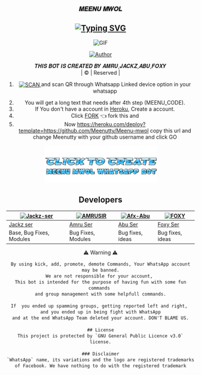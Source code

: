 <h3 align="center"> 𝑴𝑬𝑬𝑵𝑼 𝑴𝑾𝑶𝑳 </h3>

<div align="center">

## [![Typing SVG](https://readme-typing-svg.herokuapp.com?font=Rockstar-Extrabold&color=G52F33&lines=𝙒𝙀𝙇𝘾𝙊𝙈𝙀+𝙏𝙊+𝙈𝙀𝙀𝙉𝙐+𝙈𝙒𝙊𝙇+𝙒𝘼+𝘽𝙊𝙏+𝙍𝙀𝙋𝙊.;𝘾𝙍𝙀𝘼𝙏𝙀𝘿+𝘽𝙔+𝙅𝘼𝘾𝙆𝙕,𝘼𝙈𝙍𝙐,𝘼𝘽𝙐,𝙁𝙊𝙓𝙔;𝙏𝙃𝙄𝙎+𝙄𝙎+𝘼+𝘽𝙂𝙈+𝙎𝙏𝙄𝘾𝙆𝙀𝙍+𝘽𝙊𝙏;𝙒𝙄𝙏𝙃+𝙈𝙊𝙍𝙀+𝙁𝙀𝘼𝙏𝙐𝙍𝙀𝙎;𝙏𝙃𝘼𝙉𝙆𝙎+𝙁𝙊𝙍+𝙑𝙄𝙎𝙄𝙏𝙄𝙉𝙂+𝙊𝙐𝙍+𝙂𝙄𝙏)](https://git.io/typing-svg)

 </a>
</p>
<div align="center">
  <p align="center">
<img src="https://i.imgur.com/iRHtj0m.jpeg?cid=790b7611a48d56eec88e20cfedb2c8be6e08c0fde3f8fe72&rid=giphy.gif&ct=g.gif" alt="GIF" width="300" height="275"/>
</p>
  <p align="center">
<a href="https://github.com/Meenutty"><img title="Author" src="https://img.shields.io/badge/Author - MEENUTTY-cyberchekuthan/Amalser_v2?color=blue&style=for-the-badge&logo=whatsapp"></a>
</p>
</div>
<p align="center">
𝑻𝑯𝑰𝑺 𝑩𝑶𝑻 𝑰𝑺 𝑪𝑹𝑬𝑨𝑻𝑬𝑫 𝑩𝒀 𝑨𝑴𝑹𝑼,𝑱𝑨𝑪𝑲𝒁,𝑨𝑩𝑼,𝑭𝑶𝑿𝒀
    <br>
       | © |
        Reserved |
    <br> 


 1) <a href="https://replit.com/@BLAICN/Meenu-Qr?v=1" target="blank"> <img align="center" alt="SCAN" height="112" width="310"/> </a> and scan QR through Whatsapp Linked device option in your whatsapp
2. You will get a long text that needs after 4th step (MEENU_CODE).
3. If You don't have a account in [Heroku](https://signup.heroku.com/), Create a account.
4. Click [FORK](https://github.com/Jackz-ser/deployer/fork) 👈 fork this and 
5. Now https://heroku.com/deploy?template=https://github.com/Meenutty/Meenu-mwol copy this url and change Meenutty with your github username and click GO<br>
</p>

<a href="https://meenu-mwol.yolasite.com/"><img title="CLICK HERE TO CREATE BOT" src="./photos/bot.png" width=300 height=100></a>



## Developers
  <div align="center">
    
  [![Jackz-ser](https://github.com/Jackz-ser.png?size=100)](https://github.com/Jackz-ser) | [![AMRUSIR](https://github.com/AMRUSIR.png?size=100)](https://github.com/AMRUSIR) | [![Afx-Abu](https://github.com/Afx-Abu.png?size=100)](https://github.com/Afx-Abu) | [![FOXY](https://github.com/FOXYSER.png?size=100)](https://github.com/FOXY)  
----|----|----|----
[Jackz ser](https://github.com/Jackz-ser) | [Amru Ser](https://github.com/AMRUSIR) | [Abu Ser](https://github.com/Afx-Abu) | [Foxy Ser](https://github.com/FOXY)
Base, Bug Fixes, Modules | Bug Fixes, Modules | Bug fixes, ideas | Bug fixes, ideas
  </div>
 ⚠ Warning ⚠

```
By using kick, add, promote, demote Commands, Your WhatsApp account may be banned.
We are not responsible for your account, 
This bot is intended for the purpose of having fun with some fun commands 
and group management with some helpfull commands.

If  you ended up spamming groups, getting reported left and right, 
and you ended up in being fight with WhatsApp
and at the end WhatsApp Team deleted your account. DON'T BLAME US.

## License
This project is protected by `GNU General Public Licence v3.0` license.

### Disclaimer
`WhatsApp` name, its variations and the logo are registered trademarks of Facebook. We have nothing to do with the registered trademark

